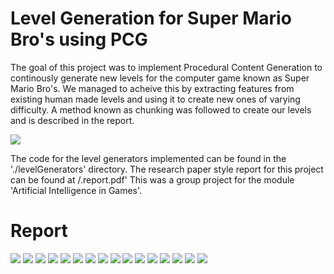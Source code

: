 # Level Generation for Super Mario Bro's using PCG

The goal of this project was to implement Procedural Content Generation to continously generate new levels for the computer game known as Super Mario Bro's.
We managed to acheive this by extracting features from existing human made levels and using it to create new ones of varying difficulty. 
A method known as chunking was followed to create our levels and is described in the report.

<img src="https://github.com/HarrishanSK/MarioLevelGeneration/blob/master/images/image1.png">

The code for the level generators implemented can be found in the './levelGenerators' directory.
The research paper style report for this project can be found at /.report.pdf'
This was a group project for the module 'Artificial Intelligence in Games'.

# Report
<img src="https://github.com/HarrishanSK/MarioLevelGeneration/blob/master/images/page1.png">
<img src="https://github.com/HarrishanSK/MarioLevelGeneration/blob/master/images/page2.png">
<img src="https://github.com/HarrishanSK/MarioLevelGeneration/blob/master/images/page3.png">
<img src="https://github.com/HarrishanSK/MarioLevelGeneration/blob/master/images/page4.png">
<img src="https://github.com/HarrishanSK/MarioLevelGeneration/blob/master/images/page5.png">
<img src="https://github.com/HarrishanSK/MarioLevelGeneration/blob/master/images/page6.png">
<img src="https://github.com/HarrishanSK/MarioLevelGeneration/blob/master/images/page7.png">
<img src="https://github.com/HarrishanSK/MarioLevelGeneration/blob/master/images/page8.png">
<img src="https://github.com/HarrishanSK/MarioLevelGeneration/blob/master/images/page9.png">
<img src="https://github.com/HarrishanSK/MarioLevelGeneration/blob/master/images/page10.png">
<img src="https://github.com/HarrishanSK/MarioLevelGeneration/blob/master/images/page11.png">
<img src="https://github.com/HarrishanSK/MarioLevelGeneration/blob/master/images/page12.png">
<img src="https://github.com/HarrishanSK/MarioLevelGeneration/blob/master/images/page13.png">
<img src="https://github.com/HarrishanSK/MarioLevelGeneration/blob/master/images/page14.png">
<img src="https://github.com/HarrishanSK/MarioLevelGeneration/blob/master/images/page15.png">
<img src="https://github.com/HarrishanSK/MarioLevelGeneration/blob/master/images/page16.png">
 
